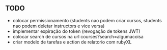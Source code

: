 ## TODO

- colocar permissionamento (students nao podem criar cursos, students nao podem deletar instructors e vice versa)
- implementar expiração do token (revogação de tokens JWT)
- colocar search de cursos na url courses?search=algumacoisa
- criar modelo de tarefas e action de relatorio com rubyXL